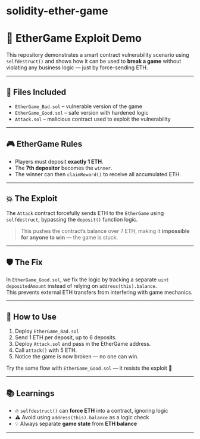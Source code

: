 # solidity-ether-game
# 🧨 EtherGame Exploit Demo

This repository demonstrates a smart contract vulnerability scenario using `selfdestruct()` and shows how it can be used to **break a game** without violating any business logic — just by force-sending ETH.

---

## 📁 Files Included

- `EtherGame_Bad.sol` – vulnerable version of the game
- `EtherGame_Good.sol` – safe version with hardened logic
- `Attack.sol` – malicious contract used to exploit the vulnerability

---

## 🎮 EtherGame Rules

- Players must deposit **exactly 1 ETH**.
- The **7th depositor** becomes the `winner`.
- The winner can then `claimReward()` to receive all accumulated ETH.

---

## 💥 The Exploit

The `Attack` contract forcefully sends ETH to the `EtherGame` using `selfdestruct`, bypassing the `deposit()` function logic.

> This pushes the contract’s balance over 7 ETH, making it **impossible for anyone to win** — the game is stuck.

---

## 🛡️ The Fix

In `EtherGame_Good.sol`, we fix the logic by tracking a separate `uint depositedAmount` instead of relying on `address(this).balance`.  
This prevents external ETH transfers from interfering with game mechanics.

---

## 🧪 How to Use

1. Deploy `EtherGame_Bad.sol`
2. Send 1 ETH per deposit, up to 6 deposits.
3. Deploy `Attack.sol` and pass in the EtherGame address.
4. Call `attack()` with 5 ETH.
5. Notice the game is now broken — no one can win.

Try the same flow with `EtherGame_Good.sol` — it resists the exploit 💪

---

## 📚 Learnings

- 🔥 `selfdestruct()` can **force ETH** into a contract, ignoring logic
- ⚠️ Avoid using `address(this).balance` as a logic check
- 💡 Always separate **game state** from **ETH balance**

---

